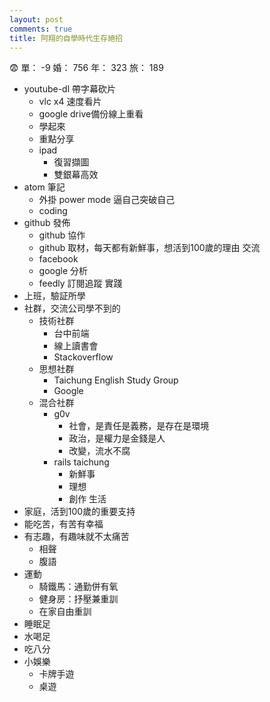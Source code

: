 ```yaml
---
layout: post
comments: true
title: 阿翔的自學時代生存絕招
---
```


:fearful: 單： -9 婚： 756 年： 323 旅： 189

- youtube-dl 帶字幕砍片
	- vlc x4 速度看片
	- google drive備份線上重看
	- 學起來
	- 重點分享
	- ipad
		- 復習擷圖
		- 雙銀幕高效
- atom 筆記
	- 外掛 power mode 逼自己突破自己
	- coding
- github 發佈
	- github 協作
	- github 取材，每天都有新鮮事，想活到100歲的理由
交流
	- facebook
	- google 分析
	- feedly 訂閱追蹤
實踐
- 上班，驗証所學
- 社群，交流公司學不到的
	- 技術社群
		- 台中前端
		- 線上讀書會
		- Stackoverflow
	- 思想社群
		- Taichung English Study Group
		- Google
	- 混合社群
		- g0v
			- 社會，是責任是義務，是存在是環境
			- 政治，是權力是金錢是人
			- 改變，流水不腐
		- rails taichung
			- 新鮮事
			- 理想
			- 創作
生活
- 家庭，活到100歲的重要支持
- 能吃苦，有苦有幸福
- 有志趣，有趣味就不太痛苦
	- 相聲
	- 腹語
- 運動
	- 騎鐵馬：通勤併有氧
	- 健身房：抒壓兼重訓
	- 在家自由重訓
- 睡眠足
- 水喝足
- 吃八分
- 小娛樂
	- 卡牌手遊
	- 桌遊

